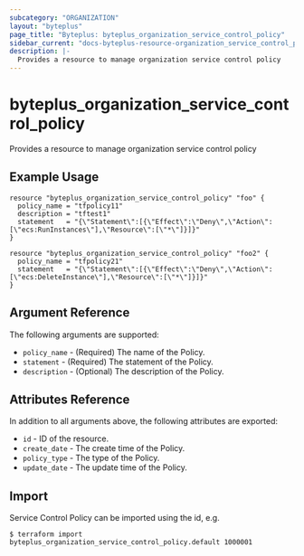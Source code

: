 ```yaml
---
subcategory: "ORGANIZATION"
layout: "byteplus"
page_title: "Byteplus: byteplus_organization_service_control_policy"
sidebar_current: "docs-byteplus-resource-organization_service_control_policy"
description: |-
  Provides a resource to manage organization service control policy
---
```

# byteplus_organization_service_control_policy
Provides a resource to manage organization service control policy
## Example Usage
```hcl
resource "byteplus_organization_service_control_policy" "foo" {
  policy_name = "tfpolicy11"
  description = "tftest1"
  statement   = "{\"Statement\":[{\"Effect\":\"Deny\",\"Action\":[\"ecs:RunInstances\"],\"Resource\":[\"*\"]}]}"
}

resource "byteplus_organization_service_control_policy" "foo2" {
  policy_name = "tfpolicy21"
  statement   = "{\"Statement\":[{\"Effect\":\"Deny\",\"Action\":[\"ecs:DeleteInstance\"],\"Resource\":[\"*\"]}]}"
}
```
## Argument Reference
The following arguments are supported:
* `policy_name` - (Required) The name of the Policy.
* `statement` - (Required) The statement of the Policy.
* `description` - (Optional) The description of the Policy.

## Attributes Reference
In addition to all arguments above, the following attributes are exported:
* `id` - ID of the resource.
* `create_date` - The create time of the Policy.
* `policy_type` - The type of the Policy.
* `update_date` - The update time of the Policy.


## Import
Service Control Policy can be imported using the id, e.g.
```
$ terraform import byteplus_organization_service_control_policy.default 1000001
```

